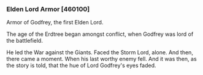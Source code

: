 ### Elden Lord Armor [460100]

Armor of Godfrey, the first Elden Lord.

The age of the Erdtree began amongst conflict, when Godfrey was lord of the battlefield.

He led the War against the Giants. Faced the Storm Lord, alone. And then, there came a moment. When his last worthy enemy fell. And it was then, as the story is told, that the hue of Lord Godfrey's eyes faded.